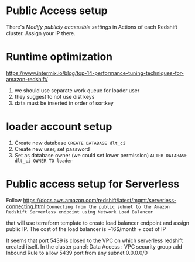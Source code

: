# Public Access setup
There's *Modify publicly accessible settings* in Actions of each Redshift cluster. Assign your IP there.

# Runtime optimization

https://www.intermix.io/blog/top-14-performance-tuning-techniques-for-amazon-redshift/

1. we should use separate work queue for loader user
2. they suggest to not use dist keys
3. data must be inserted in order of sortkey

# loader account setup

1. Create new database `CREATE DATABASE dlt_ci`
2. Create new user, set password
3. Set as database owner (we could set lower permission) `ALTER DATABASE dlt_ci OWNER TO loader`

# Public access setup for Serverless
Follow https://docs.aws.amazon.com/redshift/latest/mgmt/serverless-connecting.html `Connecting from the public subnet to the Amazon Redshift Serverless endpoint using Network Load Balancer`

that will use terraform template to create load balancer endpoint and assign public IP. The cost of the load balancer is ~16$/month + cost of IP

It seems that port 5439 is closed to the VPC on which serverless redshift created itself. In the cluster panel: Data Access : VPC security group add Inbound Rule to allow 5439 port from any subnet 0.0.0.0/0